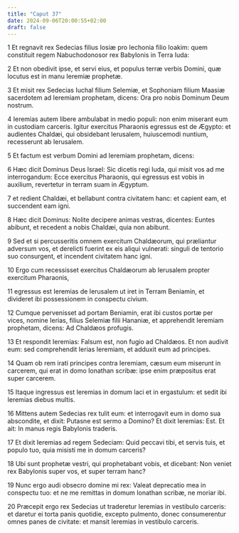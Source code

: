 ```yaml
---
title: "Caput 37"
date: 2024-09-06T20:00:55+02:00
draft: false
---
```



1 Et regnavit rex Sedecias filius Iosiæ pro Iechonia filio Ioakim: quem constituit regem Nabuchodonosor rex Babylonis in Terra Iuda:

2 Et non obedivit ipse, et servi eius, et populus terræ verbis Domini, quæ locutus est in manu Ieremiæ prophetæ.

3 Et misit rex Sedecias Iuchal filium Selemiæ, et Sophoniam filium Maasiæ sacerdotem ad Ieremiam prophetam, dicens: Ora pro nobis Dominum Deum nostrum.

4 Ieremias autem libere ambulabat in medio populi: non enim miserant eum in custodiam carceris. Igitur exercitus Pharaonis egressus est de Ægypto: et audientes Chaldæi, qui obsidebant Ierusalem, huiuscemodi nuntium, recesserunt ab Ierusalem.

5 Et factum est verbum Domini ad Ieremiam prophetam, dicens:

6 Hæc dicit Dominus Deus Israel: Sic dicetis regi Iuda, qui misit vos ad me interrogandum: Ecce exercitus Pharaonis, qui egressus est vobis in auxilium, revertetur in terram suam in Ægyptum.

7 et redient Chaldæi, et bellabunt contra civitatem hanc: et capient eam, et succendent eam igni.

8 Hæc dicit Dominus: Nolite decipere animas vestras, dicentes: Euntes abibunt, et recedent a nobis Chaldæi, quia non abibunt.

9 Sed et si percusseritis omnem exercitum Chaldæorum, qui præliantur adversum vos, et derelicti fuerint ex eis aliqui vulnerati: singuli de tentorio suo consurgent, et incendent civitatem hanc igni.

10 Ergo cum recessisset exercitus Chaldæorum ab Ierusalem propter exercitum Pharaonis,

11 egressus est Ieremias de Ierusalem ut iret in Terram Beniamin, et divideret ibi possessionem in conspectu civium.

12 Cumque pervenisset ad portam Beniamin, erat ibi custos portæ per vices, nomine Ierias, filius Selemiæ filii Hananiæ, et apprehendit Ieremiam prophetam, dicens: Ad Chaldæos profugis.

13 Et respondit Ieremias: Falsum est, non fugio ad Chaldæos. Et non audivit eum: sed comprehendit Ierias Ieremiam, et adduxit eum ad principes.

14 Quam ob rem irati principes contra Ieremiam, cæsum eum miserunt in carcerem, qui erat in domo Ionathan scribæ: ipse enim præpositus erat super carcerem.

15 Itaque ingressus est Ieremias in domum laci et in ergastulum: et sedit ibi Ieremias diebus multis.

16 Mittens autem Sedecias rex tulit eum: et interrogavit eum in domo sua abscondite, et dixit: Putasne est sermo a Domino? Et dixit Ieremias: Est. Et ait: In manus regis Babylonis traderis.

17 Et dixit Ieremias ad regem Sedeciam: Quid peccavi tibi, et servis tuis, et populo tuo, quia misisti me in domum carceris?

18 Ubi sunt prophetæ vestri, qui prophetabant vobis, et dicebant: Non veniet rex Babylonis super vos, et super terram hanc?

19 Nunc ergo audi obsecro domine mi rex: Valeat deprecatio mea in conspectu tuo: et ne me remittas in domum Ionathan scribæ, ne moriar ibi.

20 Præcepit ergo rex Sedecias ut traderetur Ieremias in vestibulo carceris: et daretur ei torta panis quotidie, excepto pulmento, donec consumerentur omnes panes de civitate: et mansit Ieremias in vestibulo carceris.

